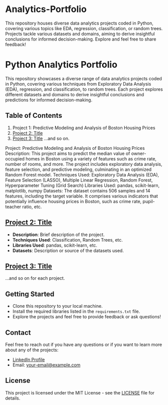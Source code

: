 # Analytics-Portfolio
This repository houses diverse data analytics projects coded in Python, covering various topics like EDA, regression, classification, or random trees. Projects tackle various datasets and domains, aiming to derive insightful conclusions for informed decision-making. Explore and feel free to share feedback!
# Python Analytics Portfolio

This repository showcases a diverse range of data analytics projects coded in Python, covering various techniques from Exploratory Data Analysis (EDA), regression, and classification, to random trees. Each project explores different datasets and domains to derive insightful conclusions and predictions for informed decision-making.

## Table of Contents
1. Project 1: Predictive Modeling and Analysis of Boston Housing Prices
2. [Project 2: Title](#project-2)
3. [Project 3: Title](#project-3)
...and so on.

Project: Predictive Modeling and Analysis of Boston Housing Prices
Description: This project aims to predict the median value of owner-occupied homes in Boston using a variety of features such as crime rate, number of rooms, and more. The project includes exploratory data analysis, feature selection, and predictive modeling, culminating in an optimized Random Forest model.
Techniques Used: Exploratory Data Analysis (EDA), Feature Selection (LASSO), Multiple Linear Regression, Random Forest, Hyperparameter Tuning (Grid Search)
Libraries Used: pandas, scikit-learn, matplotlib, numpy
Datasets: The dataset contains 506 samples and 14 features, including the target variable. It comprises various indicators that potentially influence housing prices in Boston, such as crime rate, pupil-teacher ratio, etc.

## [Project 2: Title](link-to-project-2)
- **Description**: Brief description of the project.
- **Techniques Used**: Classification, Random Trees, etc.
- **Libraries Used**: pandas, scikit-learn, etc.
- **Datasets**: Description or source of the datasets used.

## [Project 3: Title](link-to-project-3)
...and so on for each project.

## Getting Started
- Clone this repository to your local machine.
- Install the required libraries listed in the `requirements.txt` file.
- Explore the projects and feel free to provide feedback or ask questions!

## Contact
Feel free to reach out if you have any questions or if you want to learn more about any of the projects:
- [LinkedIn Profile](link-to-your-LinkedIn-profile)
- Email: your-email@example.com

## License
This project is licensed under the MIT License - see the [LICENSE](LICENSE) file for details.
